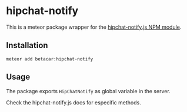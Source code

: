 # hipchat-notify
This is a meteor package wrapper for the [hipchat-notify.js NPM module](https://github.com/flesch/hipchat-notify.js).

## Installation
````
meteor add betacar:hipchat-notify
````

## Usage
The package exports `HipChatNotify` as global variable in the server.

Check the hipchat-notify.js docs for especific methods.
